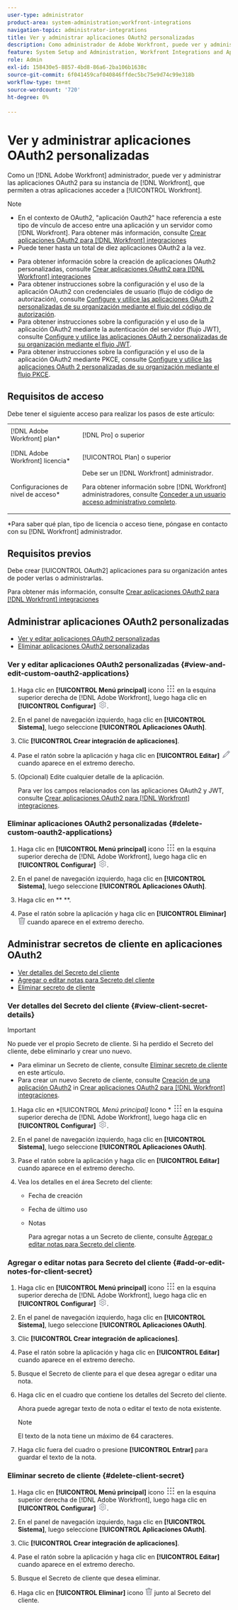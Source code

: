 ```yaml
---
user-type: administrator
product-area: system-administration;workfront-integrations
navigation-topic: administrator-integrations
title: Ver y administrar aplicaciones OAuth2 personalizadas
description: Como administrador de Adobe Workfront, puede ver y administrar las aplicaciones OAuth2 para su instancia de Workfront, que permiten que otras aplicaciones accedan a Workfront.
feature: System Setup and Administration, Workfront Integrations and Apps
role: Admin
exl-id: 158430e5-8857-4bd8-86a6-2ba106b1638c
source-git-commit: 6f041459caf040846ffdec5bc75e9d74c99e318b
workflow-type: tm+mt
source-wordcount: '720'
ht-degree: 0%

---
```


# Ver y administrar aplicaciones OAuth2 personalizadas

Como un [!DNL Adobe Workfront] administrador, puede ver y administrar las aplicaciones OAuth2 para su instancia de [!DNL Workfront], que permiten a otras aplicaciones acceder a [!UICONTROL Workfront].

>[!NOTE]
>
>* En el contexto de OAuth2, &quot;aplicación Oauth2&quot; hace referencia a este tipo de vínculo de acceso entre una aplicación y un servidor como [!DNL Workfront]. Para obtener más información, consulte [Crear aplicaciones OAuth2 para [!DNL Workfront] integraciones](../../administration-and-setup/configure-integrations/create-oauth-application.md)
>* Puede tener hasta un total de diez aplicaciones OAuth2 a la vez.

* Para obtener información sobre la creación de aplicaciones OAuth2 personalizadas, consulte [Crear aplicaciones OAuth2 para [!DNL Workfront] integraciones](../../administration-and-setup/configure-integrations/create-oauth-application.md)
* Para obtener instrucciones sobre la configuración y el uso de la aplicación OAuth2 con credenciales de usuario (flujo de código de autorización), consulte [Configure y utilice las aplicaciones OAuth 2 personalizadas de su organización mediante el flujo del código de autorización](../../wf-api/api/oauth-app-code-token-flow.md).
* Para obtener instrucciones sobre la configuración y el uso de la aplicación OAuth2 mediante la autenticación del servidor (flujo JWT), consulte [Configure y utilice las aplicaciones OAuth 2 personalizadas de su organización mediante el flujo JWT](../../wf-api/api/oauth-app-jwt-flow.md).
* Para obtener instrucciones sobre la configuración y el uso de la aplicación OAuth2 mediante PKCE, consulte [Configure y utilice las aplicaciones OAuth 2 personalizadas de su organización mediante el flujo PKCE](../../wf-api/api/oauth-app-pkce-flow.md).

## Requisitos de acceso

Debe tener el siguiente acceso para realizar los pasos de este artículo:

<table style="table-layout:auto"> 
 <col> 
 <col> 
 <tbody> 
  <tr> 
   <td role="rowheader">[!DNL Adobe Workfront] plan*</td> 
   <td> <p>[!DNL Pro] o superior</p> </td> 
  </tr> 
  <tr> 
   <td role="rowheader">[!DNL Adobe Workfront] licencia*</td> 
   <td> <p>[!UICONTROL Plan] o superior</p> </td> 
  </tr> 
  <tr> 
   <td role="rowheader">Configuraciones de nivel de acceso*</td> 
   <td> Debe ser un [!DNL Workfront] administrador. </p>
    <p>Para obtener información sobre [!DNL Workfront] administradores, consulte <a href="../../administration-and-setup/add-users/configure-and-grant-access/grant-a-user-full-administrative-access.md" class="MCXref xref">Conceder a un usuario acceso administrativo completo</a>.</p>
     </td> 
  </tr> 
 </tbody> 
</table>

&#42;Para saber qué plan, tipo de licencia o acceso tiene, póngase en contacto con su [!DNL Workfront] administrador.

## Requisitos previos

Debe crear [!UICONTROL OAuth2] aplicaciones para su organización antes de poder verlas o administrarlas.

Para obtener más información, consulte [Crear aplicaciones OAuth2 para [!DNL Workfront] integraciones](../../administration-and-setup/configure-integrations/create-oauth-application.md)

## Administrar aplicaciones OAuth2 personalizadas

* [Ver y editar aplicaciones OAuth2 personalizadas](#view-and-edit-custom-oauth2-applications)
* [Eliminar aplicaciones OAuth2 personalizadas](#delete-custom-oauth2-applications)

### Ver y editar aplicaciones OAuth2 personalizadas {#view-and-edit-custom-oauth2-applications}

1. Haga clic en **[!UICONTROL Menú principal]** icono ![](assets/main-menu-icon.png) en la esquina superior derecha de [!DNL Adobe Workfront], luego haga clic en **[!UICONTROL Configurar]** ![](assets/gear-icon-settings.png).

1. En el panel de navegación izquierdo, haga clic en **[!UICONTROL Sistema]**, luego seleccione **[!UICONTROL Aplicaciones OAuth]**.
1. Clic **[!UICONTROL Crear integración de aplicaciones]**.
1. Pase el ratón sobre la aplicación y haga clic en **[!UICONTROL Editar]** ![](assets/edit-icon.png) cuando aparece en el extremo derecho.
1. (Opcional) Edite cualquier detalle de la aplicación.

   Para ver los campos relacionados con las aplicaciones OAuth2 y JWT, consulte [Crear aplicaciones OAuth2 para [!DNL Workfront] integraciones](../../administration-and-setup/configure-integrations/create-oauth-application.md).

### Eliminar aplicaciones OAuth2 personalizadas {#delete-custom-oauth2-applications}

1. Haga clic en **[!UICONTROL Menú principal]** icono ![](assets/main-menu-icon.png) en la esquina superior derecha de [!DNL Adobe Workfront], luego haga clic en **[!UICONTROL Configurar]** ![](assets/gear-icon-settings.png).

1. En el panel de navegación izquierdo, haga clic en **[!UICONTROL Sistema]**, luego seleccione **[!UICONTROL Aplicaciones OAuth]**.
1. Haga clic en ** **.
1. Pase el ratón sobre la aplicación y haga clic en **[!UICONTROL Eliminar]** ![](assets/delete.png) cuando aparece en el extremo derecho.

## Administrar secretos de cliente en aplicaciones OAuth2

* [Ver detalles del Secreto del cliente](#view-client-secret-details)
* [Agregar o editar notas para Secreto del cliente](#add-or-edit-notes-for-client-secret)
* [Eliminar secreto de cliente](#delete-client-secret)

### Ver detalles del Secreto del cliente {#view-client-secret-details}

>[!IMPORTANT]
>
>No puede ver el propio Secreto de cliente. Si ha perdido el Secreto del cliente, debe eliminarlo y crear uno nuevo.
>
>* Para eliminar un Secreto de cliente, consulte [Eliminar secreto de cliente](#delete-client-secret) en este artículo.
>* Para crear un nuevo Secreto de cliente, consulte [Creación de una aplicación OAuth2](../../administration-and-setup/configure-integrations/create-oauth-application.md#create) in [Crear aplicaciones OAuth2 para [!DNL Workfront] integraciones](../../administration-and-setup/configure-integrations/create-oauth-application.md).
>



1. Haga clic en *[!UICONTROL *Menú principal]* Icono * ![](assets/main-menu-icon.png) en la esquina superior derecha de [!DNL Adobe Workfront], luego haga clic en **[!UICONTROL Configurar]** ![](assets/gear-icon-settings.png).

1. En el panel de navegación izquierdo, haga clic en **[!UICONTROL Sistema]**, luego seleccione **[!UICONTROL Aplicaciones OAuth]**.
1. Pase el ratón sobre la aplicación y haga clic en **[!UICONTROL Editar]** cuando aparece en el extremo derecho.
1. Vea los detalles en el área Secreto del cliente:

   * Fecha de creación
   * Fecha de último uso
   * Notas

     Para agregar notas a un Secreto de cliente, consulte [Agregar o editar notas para Secreto del cliente](#add-or-edit-notes-for-client-secret).

### Agregar o editar notas para Secreto del cliente {#add-or-edit-notes-for-client-secret}

1. Haga clic en **[!UICONTROL Menú principal]** icono ![](assets/main-menu-icon.png) en la esquina superior derecha de [!DNL Adobe Workfront], luego haga clic en **[!UICONTROL Configurar]** ![](assets/gear-icon-settings.png).

1. En el panel de navegación izquierdo, haga clic en **[!UICONTROL Sistema]**, luego seleccione **[!UICONTROL Aplicaciones OAuth]**.
1. Clic **[!UICONTROL Crear integración de aplicaciones]**.
1. Pase el ratón sobre la aplicación y haga clic en **[!UICONTROL Editar]** cuando aparece en el extremo derecho.
1. Busque el Secreto de cliente para el que desea agregar o editar una nota.
1. Haga clic en el cuadro que contiene los detalles del Secreto del cliente.

   Ahora puede agregar texto de nota o editar el texto de nota existente.

   >[!NOTE]
   >
   >El texto de la nota tiene un máximo de 64 caracteres.

1. Haga clic fuera del cuadro o presione **[!UICONTROL Entrar]** para guardar el texto de la nota.

### Eliminar secreto de cliente {#delete-client-secret}

1. Haga clic en **[!UICONTROL Menú principal]** icono ![](assets/main-menu-icon.png) en la esquina superior derecha de [!DNL Adobe Workfront], luego haga clic en **[!UICONTROL Configurar]** ![](assets/gear-icon-settings.png).

1. En el panel de navegación izquierdo, haga clic en **[!UICONTROL Sistema]**, luego seleccione **[!UICONTROL Aplicaciones OAuth]**.
1. Clic **[!UICONTROL Crear integración de aplicaciones]**.
1. Pase el ratón sobre la aplicación y haga clic en **[!UICONTROL Editar]** cuando aparece en el extremo derecho.
1. Busque el Secreto de cliente que desea eliminar.
1. Haga clic en **[!UICONTROL Eliminar]** icono ![](assets/delete.png) junto al Secreto del cliente.
